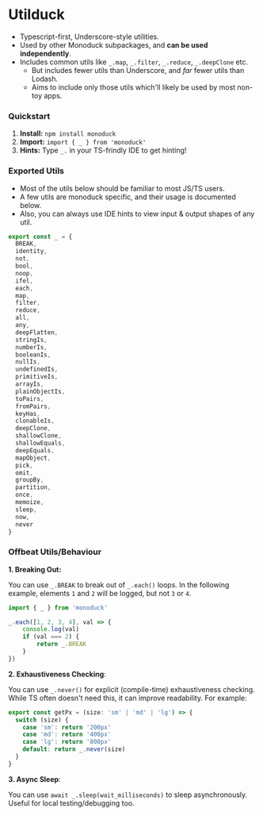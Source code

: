 # Utilduck

- Typescript-first, Underscore-style utilities.
- Used by other Monoduck subpackages, and **can be used independently**.
- Includes common utils like `_.map`, `_.filter`, `_.reduce`, `_.deepClone` etc.
    - But includes fewer utils than Underscore, and _far_ fewer utils than Lodash.
    - Aims to include only those utils which'll likely be used by most non-toy apps.

### Quickstart

1. **Install:** `npm install monoduck`
2. **Import:** `import { _ } from 'monoduck'`
3. **Hints:** Type `_.` in your TS-frindly IDE to get hinting!

### Exported Utils

- Most of the utils below should be familiar to most JS/TS users.
- A few utils are monoduck specific, and their usage is documented below.
- Also, you can always use IDE hints to view input & output shapes of any util.

```ts
export const _ = {
  BREAK,
  identity,
  not,
  bool,
  noop,
  ifel,
  each,
  map,
  filter,
  reduce,
  all,
  any,
  deepFlatten,
  stringIs,
  numberIs,
  booleanIs,
  nullIs,
  undefinedIs,
  primitiveIs,
  arrayIs,
  plainObjectIs,
  toPairs,
  fromPairs,
  keyHas,
  clonableIs,
  deepClone,
  shallowClone,
  shallowEquals,
  deepEquals,
  mapObject,
  pick,
  omit,
  groupBy,
  partition,
  once,
  memoize,
  sleep,
  now,
  never
}
```

### Offbeat Utils/Behaviour

**1. Breaking Out:**

You can use `_.BREAK` to break out of `_.each()` loops. In the following example, elements `1` and `2` will be logged, but not `3` or `4`.
```ts
import { _ } from 'monoduck'

_.each([1, 2, 3, 4], val => {
    console.log(val)
    if (val === 2) {
        return _.BREAK
    }
})
```

**2. Exhaustiveness Checking**:

You can use `_.never()` for explicit (compile-time) exhaustiveness checking. While TS often doesn't need this, it can improve readability. For example:

```ts
export const getPx = (size: 'sm' | 'md' | 'lg') => {
  switch (size) {
    case 'sm': return '200px'
    case 'md': return '400px'
    case 'lg': return '800px'
    default: return _.never(size)
  }
}
```

**3. Async Sleep**:

You can use `await _.sleep(wait_milliseconds)` to sleep asynchronously. Useful for local testing/debugging too.
